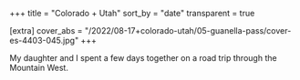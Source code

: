 +++
title = "Colorado + Utah"
sort_by = "date"
transparent = true

[extra]
cover_abs = "/2022/08-17+colorado-utah/05-guanella-pass/cover-es-4403-045.jpg"
+++

My daughter and I spent a few days together on a road trip through the Mountain West.
